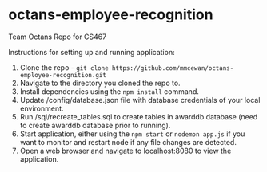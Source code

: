 # octans-employee-recognition
Team Octans Repo for CS467

Instructions for setting up and running application:
1) Clone the repo - `git clone https://github.com/mmcewan/octans-employee-recognition.git`
2) Navigate to the directory you cloned the repo to.
3) Install dependencies using the `npm install` command.
4) Update /config/database.json file with database credentials of your local environment.
5) Run /sql/recreate_tables.sql to create tables in awarddb database (need to create awarddb database prior to running).
5) Start application, either using the `npm start` or `nodemon app.js` if you want to monitor and restart node if any file changes are detected.
5) Open a web browser and navigate to localhost:8080 to view the application.
